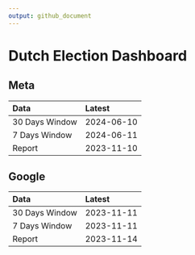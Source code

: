 ```yaml
---
output: github_document
---
```


# Dutch Election Dashboard



## Meta


|Data           |Latest     |
|:--------------|:----------|
|30 Days Window |2024-06-10 |
|7 Days Window  |2024-06-11 |
|Report         |2023-11-10 |

## Google


|Data           |Latest     |
|:--------------|:----------|
|30 Days Window |2023-11-11 |
|7 Days Window  |2023-11-11 |
|Report         |2023-11-14 |

